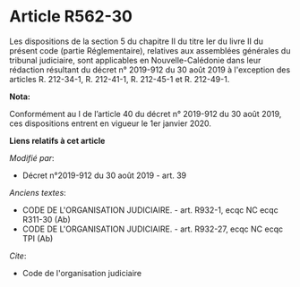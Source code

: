 # Article R562-30

Les dispositions de la section 5 du chapitre II du titre Ier du livre II du présent code (partie Réglementaire), relatives
aux assemblées générales du tribunal judiciaire, sont applicables en Nouvelle-Calédonie dans leur rédaction résultant du
décret n° 2019-912 du 30 août 2019 à l'exception des articles R. 212-34-1, R. 212-41-1, R. 212-45-1 et R. 212-49-1.

**Nota:**

Conformément au I de l’article 40 du décret n° 2019-912 du 30 août 2019, ces dispositions entrent en vigueur le 1er janvier
2020.

**Liens relatifs à cet article**

_Modifié par_:

  - Décret n°2019-912 du 30 août 2019 - art. 39

_Anciens textes_:

  - CODE DE L'ORGANISATION JUDICIAIRE. - art. R932-1, ecqc NC ecqc R311-30 (Ab)
  - CODE DE L'ORGANISATION JUDICIAIRE. - art. R932-27, ecqc NC ecqc TPI (Ab)

_Cite_:

  - Code de l'organisation judiciaire
